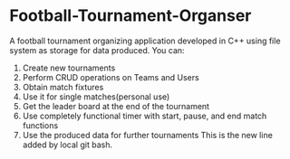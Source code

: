 # Football-Tournament-Organser
A football tournament organizing application developed in C++ using file system as storage for data produced.
You can:
  1. Create new tournaments
  2. Perform CRUD operations on Teams and Users
  3. Obtain match fixtures
  4. Use it for single matches(personal use)
  5. Get the leader board at the end of the tournament
  6. Use completely functional timer with start, pause, and end match functions
  7. Use the produced data for further tournaments
This is the new line added by local git bash.

